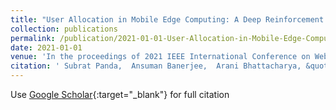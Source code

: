 ```yaml
---
title: "User Allocation in Mobile Edge Computing: A Deep Reinforcement Learning Approach"
collection: publications
permalink: /publication/2021-01-01-User-Allocation-in-Mobile-Edge-Computing-A-Deep-Reinforcement-Learning-Approach
date: 2021-01-01
venue: 'In the proceedings of 2021 IEEE International Conference on Web Services (ICWS)'
citation: ' Subrat Panda,  Ansuman Banerjee,  Arani Bhattacharya, &quot;User Allocation in Mobile Edge Computing: A Deep Reinforcement Learning Approach.&quot; In the proceedings of 2021 IEEE International Conference on Web Services (ICWS), 2021.'
---
```

Use [Google Scholar](https://scholar.google.com/scholar?q=User+Allocation+in+Mobile+Edge+Computing:+A+Deep+Reinforcement+Learning+Approach){:target="_blank"} for full citation